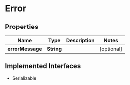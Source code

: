 

# Error


## Properties

Name | Type | Description | Notes
------------ | ------------- | ------------- | -------------
**errorMessage** | **String** |  |  [optional]


## Implemented Interfaces

* Serializable


